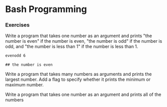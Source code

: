# Bash Programming

### Exercises

Write a program that takes one number as an argument and prints
"the number is even" if the number is even, "the number is odd" if the number
is odd, and "the number is less than 1" if the number is less than 1.


```bash
evenodd 6
```

```
## the number is even
```

Write a program that takes many numbers as arguments and prints the largest
number. Add a flag to specify whether it prints the minimum or maximum number.

Write a program that takes one number as an argument and prints all of the
numbers
